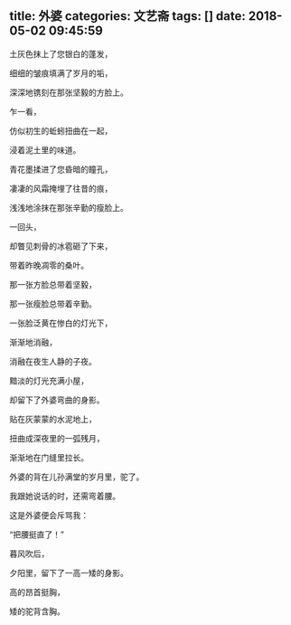 title: 外婆
categories: 文艺斋
tags: []
date: 2018-05-02 09:45:59
---
土灰色抹上了您银白的蓬发，

细细的皱痕填满了岁月的垢，

深深地镌刻在那张坚毅的方脸上。

乍一看，

仿似初生的蚯蚓扭曲在一起，

浸着泥土里的味道。

<!--more-->

青花墨揉进了您昏暗的瞳孔，

凄凄的风霜掩埋了往昔的痕，

浅浅地涂抹在那张辛勤的瘦脸上。

一回头，

却瞥见刺骨的冰雹砸了下来，

带着昨晚凋零的桑叶。

 

那一张方脸总带着坚毅，

那一张瘦脸总带着辛勤。

一张脸泛黄在惨白的灯光下，

渐渐地消融，

消融在夜生人静的子夜。

 

黯淡的灯光充满小屋，

却留下了外婆弯曲的身影。

贴在灰蒙蒙的水泥地上，

扭曲成深夜里的一弧残月，

渐渐地在门缝里拉长。

 

外婆的背在儿孙满堂的岁月里，驼了。

我跟她说话的时，还需弯着腰。

这是外婆便会斥骂我：

“把腰挺直了！”

 

暮风吹后，

夕阳里，留下了一高一矮的身影。

高的昂首挺胸，

矮的驼背含胸。
